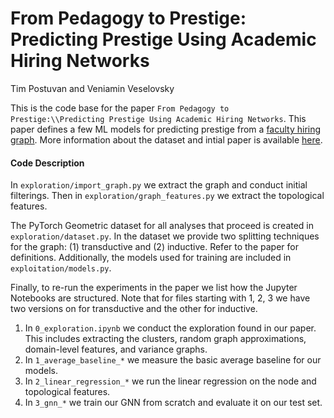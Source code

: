 # From Pedagogy to Prestige: Predicting Prestige Using Academic Hiring Networks
Tim Postuvan and Veniamin Veselovsky

This is the code base for the paper `From Pedagogy to Prestige:\\Predicting Prestige Using Academic Hiring Networks`. This paper defines a few ML models for predicting prestige from a [faculty hiring graph](https://github.com/LarremoreLab/us-faculty-hiring-networks). More information about the dataset and intial paper is available [here](https://www.nature.com/articles/s41586-022-05222-x).

#### Code Description
In `exploration/import_graph.py` we extract the graph and conduct initial filterings. Then in `exploration/graph_features.py` we extract the topological features. 

The PyTorch Geometric dataset for all analyses that proceed is created in `exploration/dataset.py`. In the dataset we provide two splitting techniques for the graph: (1) transductive and (2) inductive. Refer to the paper for definitions. Additionally, the models used for training are included in `exploitation/models.py`. 

Finally, to re-run the experiments in the paper we list how the Jupyter Notebooks are structured. Note that for files starting with 1, 2, 3 we have two versions on for transductive and the other for inductive. 

1. In `0_exploration.ipynb` we conduct the exploration found in our paper. This includes extracting the clusters, random graph approximations, domain-level features, and variance graphs.
2. In `1_average_baseline_*` we measure the basic average baseline for our models.
2. In `2_linear_regression_*` we run the linear regression on the node and topological features. 
2. In `3_gnn_*` we train our GNN from scratch and evaluate it on our test set. 
